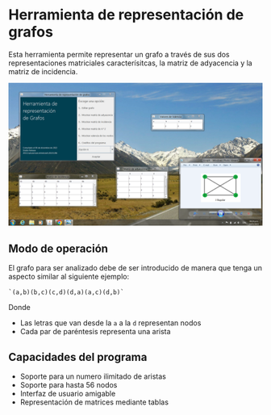 # Herramienta de representación de grafos

Esta herramienta permite representar un grafo a través de sus dos 
representaciones matriciales caracterísitcas, la matriz de adyacencia y la 
matriz de incidencia.

![demostration](./media/GraphRenderingTool_LivePreview.png) 

## Modo de operación 

El grafo para ser analizado debe de ser introducido de manera que tenga un 
aspecto similar al siguiente ejemplo:

	`(a,b)(b,c)(c,d)(d,a)(a,c)(d,b)`

Donde

 - Las letras que van desde la `a` a la `d` representan nodos
 - Cada par de paréntesis representa una arista

## Capacidades del programa 

 - Soporte para un numero ilimitado de aristas
 - Soporte para hasta 56 nodos
 - Interfaz de usuario amigable
 - Representación de matrices mediante tablas  

